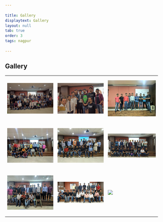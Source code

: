 ```yaml
---

title: Gallery
displaytext: Gallery
layout: null
tab: true
order: 3
tags: nagpur

---
```



## Gallery

<table cellpadding="15" cellspacing="0">
<tr>
<td height="150" width="250" >

<img src="assets/images/gallery/attendees_meet1.jpg" />

</td>

<td height="150" width="250" >

<img src="assets/images/gallery/attendees_meet1_2.jpg"/>

</td>
<td height="150" width="250" >

<img src="assets/images/gallery/attendees_meet2.jpg" />

</td>

<tr>

<td height="150" width="250" >

<img src="assets/images/gallery/attendees_meet2_2.jpg"/>

</td>

<td height="150" width="250" >

<img src="assets/images/gallery/attendees_meet3.jpg" />

</td>

<td height="150" width="250" >

<img src="assets/images/gallery/attendees_meet4.jpg"/>

</td>
</tr>

<tr>
<td height="150" width="250" >

<img src="assets/images/gallery/attendees_meet5.jpg" />

</td>

<td height="150" width="250" >

<img src="assets/images/gallery/meet7_attendees1.jpg" />

</td>
<td height="150" width="250" >

<img src="assets/images/gallery/attendees_meet7.jpg"/>

</td>
</tr>


